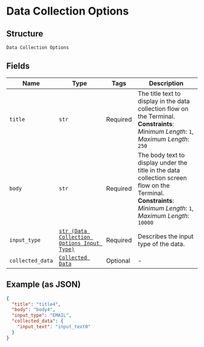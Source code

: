
# Data Collection Options

## Structure

`Data Collection Options`

## Fields

| Name | Type | Tags | Description |
|  --- | --- | --- | --- |
| `title` | `str` | Required | The title text to display in the data collection flow on the Terminal.<br>**Constraints**: *Minimum Length*: `1`, *Maximum Length*: `250` |
| `body` | `str` | Required | The body text to display under the title in the data collection screen flow on the<br>Terminal.<br>**Constraints**: *Minimum Length*: `1`, *Maximum Length*: `10000` |
| `input_type` | [`str (Data Collection Options Input Type)`](../../doc/models/data-collection-options-input-type.md) | Required | Describes the input type of the data. |
| `collected_data` | [`Collected Data`](../../doc/models/collected-data.md) | Optional | - |

## Example (as JSON)

```json
{
  "title": "title4",
  "body": "body4",
  "input_type": "EMAIL",
  "collected_data": {
    "input_text": "input_text0"
  }
}
```

